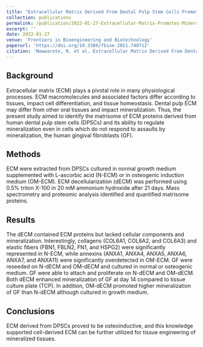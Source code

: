 ```yaml
---
title: "Extracellular Matrix Derived From Dental Pulp Stem Cells Promotes Mineralization"
collection: publications
permalink: /publication/2022-01-27-Extracellular-Matrix-Promotes-Mineralization
excerpt: ''
date: 2022-01-27
venue: 'Frontiers in Bioengineering and Biotechnology'
paperurl: 'https://doi.org/10.3389/fbioe.2021.740712'
citation: 'Nowwarote, N. et al. Extracellular Matrix Derived From Dental Pulp Stem Cells Promotes Mineralization. Frontiers in Bioengineering and Biotechnology 9, (2022), https://doi.org/10.3389/fbioe.2021.740712.'
---
```


## Background

Extracellular matrix (ECM) plays a pivotal role in many physiological processes. ECM macromolecules and associated factors differ according to tissues, impact cell differentiation, and tissue homeostasis. Dental pulp ECM may differ from other oral tissues and impact mineralization. Thus, the present study aimed to identify the matrisome of ECM proteins derived from human dental pulp stem cells (DPSCs) and its ability to regulate mineralization even in cells which do not respond to assaults by mineralization, the human gingival fibroblasts (GF).

## Methods

ECM were extracted from DPSCs cultured in normal growth medium supplemented with L-ascorbic acid (N-ECM) or in osteogenic induction medium (OM-ECM). ECM decellularization (dECM) was performed using 0.5% triton X-100 in 20 mM ammonium hydroxide after 21 days. Mass spectrometry and proteomic analysis identified and quantified matrisome proteins.

## Results

The dECM contained ECM proteins but lacked cellular components and mineralization. Interestingly, collagens (COL6A1, COL6A2, and COL6A3) and elastic fibers (FBN1, FBLN2, FN1, and HSPG2) were significantly represented in N-ECM, while annexins (ANXA1, ANXA4, ANXA5, ANXA6, ANXA7, and ANXA11) were significantly overdetected in OM-ECM. GF were reseeded on N-dECM and OM-dECM and cultured in normal or osteogenic medium. GF were able to attach and proliferate on N-dECM and OM-dECM. Both dECM enhanced mineralization of GF at day 14 compared to tissue culture plate (TCP). In addition, OM-dECM promoted higher mineralization of GF than N-dECM although cultured in growth medium.

## Conclusions

ECM derived from DPSCs proved to be osteoinductive, and this knowledge supported cell-derived ECM can be further utilized for tissue engineering of mineralized tissues.
